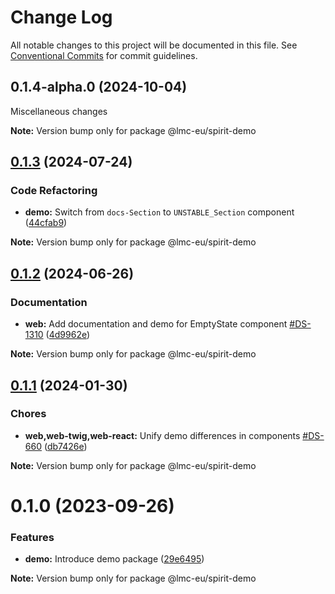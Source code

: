 # Change Log

All notable changes to this project will be documented in this file.
See [Conventional Commits](https://conventionalcommits.org) for commit guidelines.

<a name="0.1.4-alpha.0"></a>

## 0.1.4-alpha.0 (2024-10-04)

Miscellaneous changes

**Note:** Version bump only for package @lmc-eu/spirit-demo

<a name="0.1.3"></a>

## [0.1.3](https://github.com/lmc-eu/spirit-design-system/compare/@lmc-eu/spirit-demo@0.1.2...@lmc-eu/spirit-demo@0.1.3) (2024-07-24)

### Code Refactoring

- **demo:** Switch from `docs-Section` to `UNSTABLE_Section` component ([44cfab9](https://github.com/lmc-eu/spirit-design-system/commit/44cfab9))

**Note:** Version bump only for package @lmc-eu/spirit-demo

<a name="0.1.2"></a>

## [0.1.2](https://github.com/lmc-eu/spirit-design-system/compare/@lmc-eu/spirit-demo@0.1.1...@lmc-eu/spirit-demo@0.1.2) (2024-06-26)

### Documentation

- **web:** Add documentation and demo for EmptyState component [#DS-1310](https://github.com/lmc-eu/spirit-design-system/issues/DS-1310) ([4d9962e](https://github.com/lmc-eu/spirit-design-system/commit/4d9962e))

**Note:** Version bump only for package @lmc-eu/spirit-demo

<a name="0.1.1"></a>

## [0.1.1](https://github.com/lmc-eu/spirit-design-system/compare/@lmc-eu/spirit-demo@0.1.0...@lmc-eu/spirit-demo@0.1.1) (2024-01-30)

### Chores

- **web,web-twig,web-react:** Unify demo differences in components [#DS-660](https://github.com/lmc-eu/spirit-design-system/issues/DS-660) ([db7426e](https://github.com/lmc-eu/spirit-design-system/commit/db7426e))

**Note:** Version bump only for package @lmc-eu/spirit-demo

<a name="0.1.0"></a>

# 0.1.0 (2023-09-26)

### Features

- **demo:** Introduce demo package ([29e6495](https://github.com/lmc-eu/spirit-design-system/commit/29e6495))

**Note:** Version bump only for package @lmc-eu/spirit-demo
